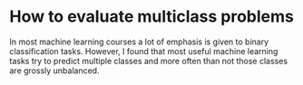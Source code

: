 # How to evaluate multiclass problems

In most machine learning courses a lot of emphasis is given to binary classification tasks. However, I found that most useful machine learning tasks try to predict multiple classes and more often than not those classes are grossly unbalanced. 

